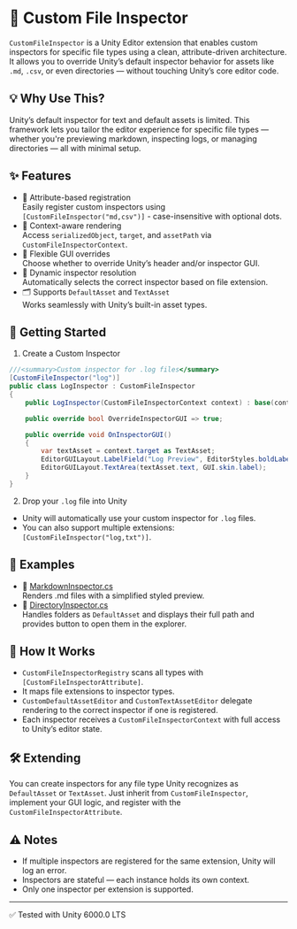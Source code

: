 ﻿# 📁 Custom File Inspector
`CustomFileInspector` is a Unity Editor extension that enables custom inspectors for specific file types using a clean, attribute-driven architecture.  
It allows you to override Unity’s default inspector behavior for assets like `.md`, `.csv`, or even directories — without touching Unity’s core editor code.

## 💡 Why Use This?
Unity’s default inspector for text and default assets is limited. This framework lets you tailor the editor experience for specific file types — whether you're previewing markdown, inspecting logs, or managing directories — all with minimal setup.

## ✨ Features
- 🧩 Attribute-based registration  
  Easily register custom inspectors using `[CustomFileInspector("md,csv")]` - case-insensitive with optional dots.
- 🧠 Context-aware rendering  
  Access `serializedObject`, `target`, and `assetPath` via `CustomFileInspectorContext`.
- 🎨 Flexible GUI overrides  
  Choose whether to override Unity’s header and/or inspector GUI.
- 🔄 Dynamic inspector resolution  
  Automatically selects the correct inspector based on file extension.
- 🗂️ Supports `DefaultAsset` and `TextAsset`  
  Works seamlessly with Unity’s built-in asset types.

## 🚀 Getting Started
1. Create a Custom Inspector
```csharp
///<summary>Custom inspector for .log files</summary>
[CustomFileInspector("log")]
public class LogInspector : CustomFileInspector
{
    public LogInspector(CustomFileInspectorContext context) : base(context) { }

    public override bool OverrideInspectorGUI => true;

    public override void OnInspectorGUI()
    {
        var textAsset = context.target as TextAsset;
        EditorGUILayout.LabelField("Log Preview", EditorStyles.boldLabel);
        EditorGUILayout.TextArea(textAsset.text, GUI.skin.label);
    }
}
```

2. Drop your `.log` file into Unity
- Unity will automatically use your custom inspector for `.log` files.
- You can also support multiple extensions: `[CustomFileInspector("log,txt")]`.

## 🧪 Examples
- 📄 [MarkdownInspector.cs](Editor/Sample/MarkdownInspector.cs)  
Renders .md files with a simplified styled preview.  
- 📁 [DirectoryInspector.cs](Editor/Sample/DirectoryInspector.cs)  
Handles folders as `DefaultAsset` and displays their full path and provides button to open them in the explorer.

## 🧠 How It Works
- `CustomFileInspectorRegistry` scans all types with `[CustomFileInspectorAttribute]`.
- It maps file extensions to inspector types.
- `CustomDefaultAssetEditor` and `CustomTextAssetEditor` delegate rendering to the correct inspector if one is registered.
- Each inspector receives a `CustomFileInspectorContext` with full access to Unity’s editor state.

## 🛠️ Extending
You can create inspectors for any file type Unity recognizes as `DefaultAsset` or `TextAsset`. Just inherit from `CustomFileInspector`, implement your GUI logic, and register with the `CustomFileInspectorAttribute`.

## ⚠️ Notes
- If multiple inspectors are registered for the same extension, Unity will log an error.
- Inspectors are stateful — each instance holds its own context.
- Only one inspector per extension is supported.


---

✅ Tested with Unity 6000.0 LTS